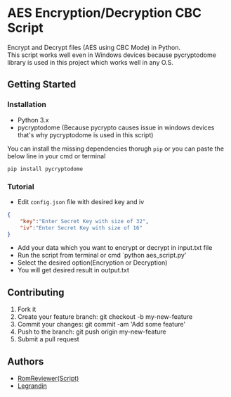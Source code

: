 # AES Encryption/Decryption CBC Script 
Encrypt and Decrypt files (AES using CBC Mode) in Python. </br>
This script works well even in Windows devices because pycryptodome library is used in this project which works well in any O.S. 
## Getting Started

### Installation
* Python 3.x
* pycryptodome (Because pycrypto causes issue in windows devices that's why pycryptodome is used in this script)

You can install the missing dependencies thorugh `pip` or you can paste the below line in your cmd or terminal

`pip install pycryptodome`

### Tutorial
* Edit `config.json` file with desired key and iv
```json
{
    "key":"Enter Secret Key with size of 32",
    "iv":"Enter Secret Key with size of 16"
}
```
* Add your data which you want to encrypt or decrypt in input.txt file
* Run the script from terminal or cmd
`python aes_script.py'
* Select the desired option(Encryption or Decryption)
* You will get desired result in output.txt

## Contributing

1. Fork it
2. Create your feature branch: git checkout -b my-new-feature
3. Commit your changes: git commit -am 'Add some feature'
4. Push to the branch: git push origin my-new-feature
5. Submit a pull request

## Authors
* [RomReviewer(Script)](https://github.com/romreviewer)
* [Legrandin](https://github.com/Legrandin)
